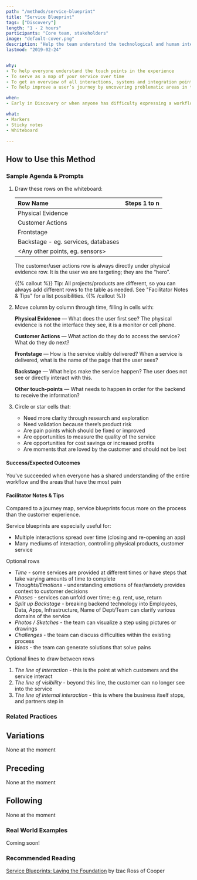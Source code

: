 ```yaml
---
path: "/methods/service-blueprint"
title: "Service Blueprint"
tags: ["Discovery"]
length: "1 - 2 hours"
participants: "Core team, stakeholders"
image: "default-cover.png"
description: "Help the team understand the technological and human interactions that take place in a customer journey"
lastmod: "2019-02-24"


why:
- To help everyone understand the touch points in the experience
- To serve as a map of your service over time
- To get an overview of all interactions, systems and integration points that support the user journey
- To help improve a user’s journey by uncovering problematic areas in time

when:
- Early in Discovery or when anyone has difficulty expressing a workflow

what:
- Markers
- Sticky notes
- Whiteboard

---
```

## How to Use this Method
### Sample Agenda & Prompts
1. Draw these rows on the whiteboard:

   |Row Name                           |Steps 1 to n|
   |:----------------------------------|:-|
   |Physical Evidence                   |
   |Customer Actions                    |
   |Frontstage                          |
   |Backstage - eg. services, databases |
   |<Any other points, eg. sensors>     |

   The customer/user actions row is always directly under physical evidence row. It is the user we are targeting; they are the “hero”.

   {{% callout %}}
   Tip: All projects/products are different, so you can always add different rows to the table as needed. See "Facilitator Notes & Tips" for a list possibilities.
   {{% /callout %}}
1. Move column by column through time, filling in cells with:

   **Physical Evidence** — What does the user first see? The physical evidence is not the interface they see, it is a monitor or cell phone.

   **Customer Actions** — What action do they do to access the service? What do they do next?

   **Frontstage** — How is the service visibly delivered? When a service is delivered, what is the name of the page that the user sees?

   **Backstage** — What helps make the service happen? The user does not see or directly interact with this.

   **Other touch-points** — What needs to happen in order for the backend to receive the information?

1. Circle or star cells that:

   - Need more clarity through research and exploration
   - Need validation because there’s product risk
   - Are pain points which should be fixed or improved
   - Are opportunities to measure the quality of the service
   - Are opportunities for cost savings or increased profits
   - Are moments that are loved by the customer and should not be lost
 
#### Success/Expected Outcomes
You've succeeded when everyone has a shared understanding of the entire workflow and the areas that have the most pain

#### Facilitator Notes & Tips

Compared to a journey map, service blueprints focus more on the process than the customer experience.

Service blueprints are especially useful for:

- Multiple interactions spread over time (closing and re-opening an app)
- Many mediums of interaction, controlling physical products, customer service

Optional rows
- _Time_ - some services are provided at different times or have steps that take varying amounts of time to complete
- _Thoughts/Emotions_ - understanding emotions of fear/anxiety provides context to customer decisions      
- _Phases_ - services can unfold over time; e.g. rent, use, return
- _Split up Backstage_ - breaking backend technology into Employees, Data, Apps, Infrastructure, Name of Dept/Team can clarify various domains of the service      
- _Photos / Sketches_ - the team can visualize a step using pictures or drawings
- _Challenges_ - the team can discuss difficulties within the existing process      
- _Ideas_ - the team can generate solutions that solve pains

Optional lines to draw between rows
1. _The line of interaction_ - this is the point at which customers and the service interact
1. _The line of visibility_ - beyond this line, the customer can no longer see into the service
1. _The line of internal interaction_ - this is where the business itself stops, and partners step in

### Related Practices

## Variations

None at the moment

## Preceding

None at the moment

## Following

None at the moment

### Real World Examples
Coming soon! 

### Recommended Reading

<a href="https://www.cooper.com/journal/2014/08/service-blueprints-laying-the-foundation" target="_blank">Service Blueprints: Laying the Foundation</a> by Izac Ross of Cooper


